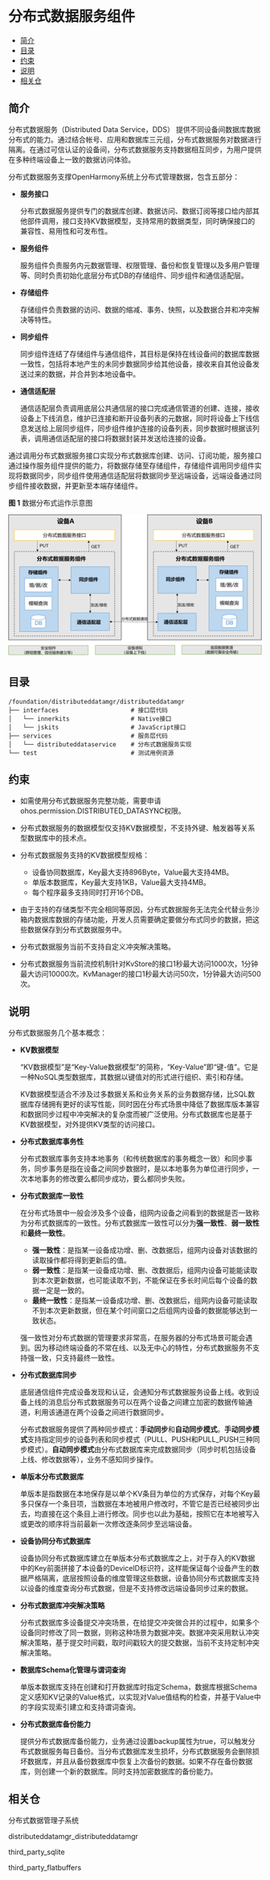 # 分布式数据服务组件<a name="ZH-CN_TOPIC_0000001124232845"></a>

-   [简介](#section11660541593)
-   [目录](#section161941989596)
-   [约束](#section119744591305)
-   [说明](#section1312121216216)
-   [相关仓](#section1371113476307)

## 简介<a name="section11660541593"></a>

分布式数据服务（Distributed Data Service，DDS） 提供不同设备间数据库数据分布式的能力。通过结合帐号、应用和数据库三元组，分布式数据服务对数据进行隔离。在通过可信认证的设备间，分布式数据服务支持数据相互同步，为用户提供在多种终端设备上一致的数据访问体验。

分布式数据服务支撑OpenHarmony系统上分布式管理数据，包含五部分：

-   **服务接口**

    分布式数据服务提供专门的数据库创建、数据访问、数据订阅等接口给内部其他部件调用，接口支持KV数据模型，支持常用的数据类型，同时确保接口的兼容性、易用性和可发布性。

-   **服务组件**

    服务组件负责服务内元数据管理、权限管理、备份和恢复管理以及多用户管理等、同时负责初始化底层分布式DB的存储组件、同步组件和通信适配层。

-   **存储组件**

    存储组件负责数据的访问、数据的缩减、事务、快照，以及数据合并和冲突解决等特性。

-   **同步组件**

    同步组件连结了存储组件与通信组件，其目标是保持在线设备间的数据库数据一致性，包括将本地产生的未同步数据同步给其他设备，接收来自其他设备发送过来的数据，并合并到本地设备中。

-   **通信适配层**

    通信适配层负责调用底层公共通信层的接口完成通信管道的创建、连接，接收设备上下线消息，维护已连接和断开设备列表的元数据，同时将设备上下线信息发送给上层同步组件，同步组件维护连接的设备列表，同步数据时根据该列表，调用通信适配层的接口将数据封装并发送给连接的设备。


通过调用分布式数据服务接口实现分布式数据库创建、访问、订阅功能，服务接口通过操作服务组件提供的能力，将数据存储至存储组件，存储组件调用同步组件实现将数据同步，同步组件使用通信适配层将数据同步至远端设备，远端设备通过同步组件接收数据，并更新至本端存储组件。

**图 1**  数据分布式运作示意图<a name="fig371116145419"></a>


![](figures/distributed_datamgr_subsystem_architecture.png)

## 目录<a name="section161941989596"></a>

```
/foundation/distributeddatamgr/distributeddatamgr
├── interfaces                    # 接口层代码
│   └── innerkits                 # Native接口
│   └── jskits                    # JavaScript接口
├── services                      # 服务层代码
│   └── distributeddataservice    # 分布式数据服务实现
└── test                          # 测试用例资源
```

## 约束<a name="section119744591305"></a>

-   如需使用分布式数据服务完整功能，需要申请ohos.permission.DISTRIBUTED\_DATASYNC权限。
-   分布式数据服务的数据模型仅支持KV数据模型，不支持外键、触发器等关系型数据库中的技术点。
-   分布式数据服务支持的KV数据模型规格：
    -   设备协同数据库，Key最大支持896Byte，Value最大支持4MB。
    -   单版本数据库，Key最大支持1KB，Value最大支持4MB。
    -   每个程序最多支持同时打开16个DB。

-   由于支持的存储类型不完全相同等原因，分布式数据服务无法完全代替业务沙箱内数据库数据的存储功能，开发人员需要确定要做分布式同步的数据，把这些数据保存到分布式数据服务中。
-   分布式数据服务当前不支持自定义冲突解决策略。
-   分布式数据服务当前流控机制针对KvStore的接口1秒最大访问1000次，1分钟最大访问10000次。KvManager的接口1秒最大访问50次，1分钟最大访问500次。

## 说明<a name="section1312121216216"></a>

分布式数据服务几个基本概念：

-   **KV数据模型**

    “KV数据模型”是“Key-Value数据模型”的简称，“Key-Value”即“键-值”。它是一种NoSQL类型数据库，其数据以键值对的形式进行组织、索引和存储。

    KV数据模型适合不涉及过多数据关系和业务关系的业务数据存储，比SQL数据库存储拥有更好的读写性能，同时因在分布式场景中降低了数据库版本兼容和数据同步过程中冲突解决的复杂度而被广泛使用。分布式数据库也是基于KV数据模型，对外提供KV类型的访问接口。

-   **分布式数据库事务性**

    分布式数据库事务支持本地事务（和传统数据库的事务概念一致）和同步事务，同步事务是指在设备之间同步数据时，是以本地事务为单位进行同步，一次本地事务的修改要么都同步成功，要么都同步失败。

-   **分布式数据库一致性**

    在分布式场景中一般会涉及多个设备，组网内设备之间看到的数据是否一致称为分布式数据库的一致性。分布式数据库一致性可以分为**强一致性**、**弱一致性**和**最终一致性**。

    -   **强一致性**：是指某一设备成功增、删、改数据后，组网内设备对该数据的读取操作都将得到更新后的值。
    -   **弱一致性**：是指某一设备成功增、删、改数据后，组网内设备可能能读取到本次更新数据，也可能读取不到，不能保证在多长时间后每个设备的数据一定是一致的。
    -   **最终一致性**：是指某一设备成功增、删、改数据后，组网内设备可能读取不到本次更新数据，但在某个时间窗口之后组网内设备的数据能够达到一致状态。

    强一致性对分布式数据的管理要求非常高，在服务器的分布式场景可能会遇到。因为移动终端设备的不常在线、以及无中心的特性，分布式数据服务不支持强一致，只支持最终一致性。

-   **分布式数据库同步**

    底层通信组件完成设备发现和认证，会通知分布式数据服务设备上线。收到设备上线的消息后分布式数据服务可以在两个设备之间建立加密的数据传输通道，利用该通道在两个设备之间进行数据同步。

    分布式数据服务提供了两种同步模式：**手动同步**和**自动同步模式**。**手动同步模式**支持指定同步的设备列表和同步模式（PULL、PUSH和PULL\_PUSH三种同步模式）。**自动同步模式**由分布式数据库来完成数据同步（同步时机包括设备上线、修改数据等），业务不感知同步操作。

-   **单版本分布式数据库**

    单版本是指数据在本地保存是以单个KV条目为单位的方式保存，对每个Key最多只保存一个条目项，当数据在本地被用户修改时，不管它是否已经被同步出去，均直接在这个条目上进行修改。同步也以此为基础，按照它在本地被写入或更改的顺序将当前最新一次修改逐条同步至远端设备。

-   **设备协同分布式数据库**

    设备协同分布式数据库建立在单版本分布式数据库之上，对于存入的KV数据中的Key前面拼接了本设备的DeviceID标识符，这样能保证每个设备产生的数据严格隔离，底层按照设备的维度管理这些数据，设备协同分布式数据库支持以设备的维度查询分布式数据，但是不支持修改远端设备同步过来的数据。

-   **分布式数据库冲突解决策略**

    分布式数据库多设备提交冲突场景，在给提交冲突做合并的过程中，如果多个设备同时修改了同一数据，则称这种场景为数据冲突。数据冲突采用默认冲突解决策略，基于提交时间戳，取时间戳较大的提交数据，当前不支持定制冲突解决策略。

-   **数据库Schema化管理与谓词查询**

    单版本数据库支持在创建和打开数据库时指定Schema，数据库根据Schema定义感知KV记录的Value格式，以实现对Value值结构的检查，并基于Value中的字段实现索引建立和支持谓词查询。

-   **分布式数据库备份能力**

    提供分布式数据库备份能力，业务通过设置backup属性为true，可以触发分布式数据服务每日备份。当分布式数据库发生损坏，分布式数据服务会删除损坏数据库，并且从备份数据库中恢复上次备份的数据。如果不存在备份数据库，则创建一个新的数据库。同时支持加密数据库的备份能力。


## 相关仓<a name="section1371113476307"></a>

分布式数据管理子系统

distributeddatamgr\_distributeddatamgr

third\_party\_sqlite

third\_party\_flatbuffers

